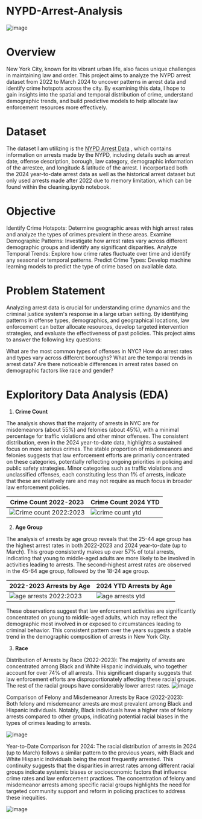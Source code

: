 # NYPD-Arrest-Analysis

![image](https://github.com/CarlosGG18/NYPD-Arrest-Analysis/assets/117116368/d7511652-6a8d-4624-bd39-891718e09ea7)

# Overview 

New York City, known for its vibrant urban life, also faces unique challenges in maintaining law and order. This project aims to analyze the NYPD arrest dataset from 2022 to March 2024 to uncover patterns in arrest data and identify crime hotspots across the city. By examining this data, I hope to gain insights into the spatial and temporal distribution of crime, understand demographic trends, and build predictive models to help allocate law enforcement resources more effectively.

# Dataset

The dataset I am utilizing is the [NYPD Arrest Data](https://data.cityofnewyork.us/Public-Safety/NYPD-Arrest-Data-Year-to-Date-/uip8-fykc/about_data)
, which contains information on arrests made by the NYPD, including details such as arrest date, offense description, borough, law category, demographic information of the arrestee, and longitude & latitude of the arrest. I incorportaed both the 2024 year-to-date arrest data as well as the historical arrest dataset but only used arrests made after 2022 due to memory limitation, which can be found within the cleaning.ipynb notebook.

# Objective

Identify Crime Hotspots: Determine geographic areas with high arrest rates and analyze the types of crimes prevalent in these areas.
Examine Demographic Patterns: Investigate how arrest rates vary across different demographic groups and identify any significant disparities.
Analyze Temporal Trends: Explore how crime rates fluctuate over time and identify any seasonal or temporal patterns.
Predict Crime Types: Develop machine learning models to predict the type of crime based on available data.

# Problem Statement

Analyzing arrest data is crucial for understanding crime dynamics and the criminal justice system's response in a large urban setting. By identifying patterns in offense types, demographics, and geographical locations, law enforcement can better allocate resources, develop targeted intervention strategies, and evaluate the effectiveness of past policies. This project aims to answer the following key questions:

What are the most common types of offenses in NYC?
How do arrest rates and types vary across different boroughs?
What are the temporal trends in arrest data?
Are there noticeable differences in arrest rates based on demographic factors like race and gender?

# Exploritory Data Analysis (EDA)

1) **Crime Count**

The analysis shows that the majority of arrests in NYC are for misdemeanors (about 55%) and felonies (about 45%), with a minimal percentage for traffic violations and other minor offenses. The consistent distribution, even in the 2024 year-to-date data, highlights a sustained focus on more serious crimes. The stable proportion of misdemeanors and felonies suggests that law enforcement efforts are primarily concentrated on these categories, potentially reflecting ongoing priorities in policing and public safety strategies. Minor categories such as traffic violations and unclassified offenses, each constituting less than 1% of arrests, indicate that these are relatively rare and may not require as much focus in broader law enforcement policies.

| Crime Count 2022-2023                               | Crime Count 2024 YTD                             |
|-----------------------------------------------------|--------------------------------------------------|
![Crime count 2022:2023](https://github.com/user-attachments/assets/b0d31ea0-3600-493a-a858-eabc08f684d2)|![crime count ytd](https://github.com/user-attachments/assets/f21368be-c973-4fe2-b4cf-b338f923f2a9)




2) **Age Group**

The analysis of arrests by age group reveals that the 25-44 age group has the highest arrest rates in both 2022-2023 and 2024 year-to-date (up to March). This group consistently makes up over 57% of total arrests, indicating that young to middle-aged adults are more likely to be involved in activities leading to arrests. The second-highest arrest rates are observed in the 45-64 age group, followed by the 18-24 age group.

| 2022-2023 Arrests by Age                            | 2024 YTD Arrests by Age                          |
|-----------------------------------------------------|--------------------------------------------------|
![age arrests 2022:2023](https://github.com/user-attachments/assets/d11b9184-28b3-41fa-bb18-356b5f1fc80c) |![age arrests ytd](https://github.com/user-attachments/assets/2fe8ad19-dd78-4c27-9041-a5ab8c9a556f)

These observations suggest that law enforcement activities are significantly concentrated on young to middle-aged adults, which may reflect the demographic most involved in or exposed to circumstances leading to criminal behavior. This consistent pattern over the years suggests a stable trend in the demographic composition of arrests in New York City.




3) **Race**

Distribution of Arrests by Race (2022-2023): The majority of arrests are concentrated among Black and White Hispanic individuals, who together account for over 74% of all arrests. This significant disparity suggests that law enforcement efforts are disproportionately affecting these racial groups. The rest of the racial groups have considerably lower arrest rates.
![image](https://github.com/user-attachments/assets/54fa4cb9-af65-4a8b-9eb4-9cdfa15974f4)


Comparison of Felony and Misdemeanor Arrests by Race (2022-2023): Both felony and misdemeanor arrests are most prevalent among Black and Hispanic individuals. Notably, Black individuals have a higher rate of felony arrests compared to other groups, indicating potential racial biases in the types of crimes leading to arrests.

![image](https://github.com/user-attachments/assets/d3ddcb58-7af8-4342-ac17-55619f9f4e50)


Year-to-Date Comparison for 2024: The racial distribution of arrests in 2024 (up to March) follows a similar pattern to the previous years, with Black and White Hispanic individuals being the most frequently arrested. This continuity suggests that the disparities in arrest rates among different racial groups indicate systemic biases or socioeconomic factors that influence crime rates and law enforcement practices. The concentration of felony and misdemeanor arrests among specific racial groups highlights the need for targeted community support and reform in policing practices to address these inequities.

![image](https://github.com/user-attachments/assets/628fcea0-1983-4571-a765-2b1e9eb07a2b)

